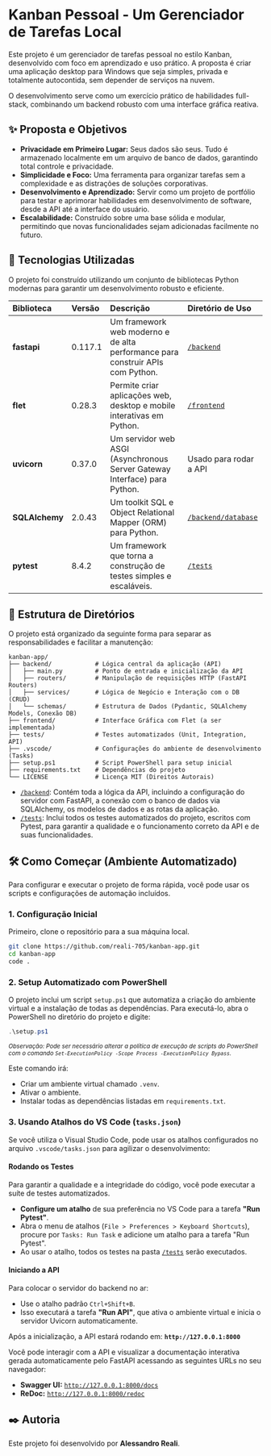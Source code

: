 # Kanban Pessoal - Um Gerenciador de Tarefas Local

Este projeto é um gerenciador de tarefas pessoal no estilo Kanban, desenvolvido com foco em aprendizado e uso prático. A proposta é criar uma aplicação desktop para Windows que seja simples, privada e totalmente autocontida, sem depender de serviços na nuvem.

O desenvolvimento serve como um exercício prático de habilidades full-stack, combinando um backend robusto com uma interface gráfica reativa.

## ✨ Proposta e Objetivos

- **Privacidade em Primeiro Lugar:** Seus dados são seus. Tudo é armazenado localmente em um arquivo de banco de dados, garantindo total controle e privacidade.
- **Simplicidade e Foco:** Uma ferramenta para organizar tarefas sem a complexidade e as distrações de soluções corporativas.
- **Desenvolvimento e Aprendizado:** Servir como um projeto de portfólio para testar e aprimorar habilidades em desenvolvimento de software, desde a API até a interface do usuário.
- **Escalabilidade:** Construído sobre uma base sólida e modular, permitindo que novas funcionalidades sejam adicionadas facilmente no futuro.

## 🚀 Tecnologias Utilizadas

O projeto foi construído utilizando um conjunto de bibliotecas Python modernas para garantir um desenvolvimento robusto e eficiente.

| Biblioteca | Versão | Descrição | Diretório de Uso |
| :--- | :--- | :--- | :--- |
| **fastapi** | 0.117.1 | Um framework web moderno e de alta performance para construir APIs com Python. | [`/backend`](/backend/) |
| **flet** | 0.28.3 | Permite criar aplicações web, desktop e mobile interativas em Python. | [`/frontend`](/frontend/) |
| **uvicorn** | 0.37.0 | Um servidor web ASGI (Asynchronous Server Gateway Interface) para Python. | Usado para rodar a API |
| **SQLAlchemy** | 2.0.43 | Um toolkit SQL e Object Relational Mapper (ORM) para Python. | [`/backend/database`](/backend/database/) |
| **pytest** | 8.4.2 | Um framework que torna a construção de testes simples e escaláveis. | [`/tests`](/tests/) |

## 📂 Estrutura de Diretórios

O projeto está organizado da seguinte forma para separar as responsabilidades e facilitar a manutenção:

```
kanban-app/
├── backend/            # Lógica central da aplicação (API)
│   ├── main.py         # Ponto de entrada e inicialização da API
│   ├── routers/        # Manipulação de requisições HTTP (FastAPI Routers)
│   ├── services/       # Lógica de Negócio e Interação com o DB (CRUD)
│   └── schemas/        # Estrutura de Dados (Pydantic, SQLAlchemy Models, Conexão DB)
├── frontend/           # Interface Gráfica com Flet (a ser implementada)
├── tests/              # Testes automatizados (Unit, Integration, API)
├── .vscode/            # Configurações do ambiente de desenvolvimento (Tasks)
├── setup.ps1           # Script PowerShell para setup inicial
├── requirements.txt    # Dependências do projeto
└── LICENSE             # Licença MIT (Direitos Autorais)
```

  * [`/backend`](/backend/): Contém toda a lógica da API, incluindo a configuração do servidor com FastAPI, a conexão com o banco de dados via SQLAlchemy, os modelos de dados e as rotas da aplicação.
  * [`/tests`](/tests/): Inclui todos os testes automatizados do projeto, escritos com Pytest, para garantir a qualidade e o funcionamento correto da API e de suas funcionalidades.

## 🛠️ Como Começar (Ambiente Automatizado)

Para configurar e executar o projeto de forma rápida, você pode usar os scripts e configurações de automação incluídos.

### 1\. Configuração Inicial

Primeiro, clone o repositório para a sua máquina local.

```bash
git clone https://github.com/reali-705/kanban-app.git
cd kanban-app
code .
```

### 2\. Setup Automatizado com PowerShell

O projeto inclui um script `setup.ps1` que automatiza a criação do ambiente virtual e a instalação de todas as dependências. Para executá-lo, abra o PowerShell no diretório do projeto e digite:

```powershell
.\setup.ps1
```

<small>*Observação: Pode ser necessário alterar a política de execução de scripts do PowerShell com o comando `Set-ExecutionPolicy -Scope Process -ExecutionPolicy Bypass`.*</small>

Este comando irá:

  - Criar um ambiente virtual chamado `.venv`.
  - Ativar o ambiente.
  - Instalar todas as dependências listadas em `requirements.txt`.

### 3\. Usando Atalhos do VS Code (`tasks.json`)

Se você utiliza o Visual Studio Code, pode usar os atalhos configurados no arquivo `.vscode/tasks.json` para agilizar o desenvolvimento:

#### **Rodando os Testes**

Para garantir a qualidade e a integridade do código, você pode executar a suíte de testes automatizados.

  * **Configure um atalho** de sua preferência no VS Code para a tarefa **"Run Pytest"**.
  * Abra o menu de atalhos (`File > Preferences > Keyboard Shortcuts`), procure por `Tasks: Run Task` e adicione um atalho para a tarefa "Run Pytest".
  * Ao usar o atalho, todos os testes na pasta [`/tests`](/tests/) serão executados.

#### **Iniciando a API**

Para colocar o servidor do backend no ar:

  * Use o atalho padrão `Ctrl+Shift+B`.
  * Isso executará a tarefa **"Run API"**, que ativa o ambiente virtual e inicia o servidor Uvicorn automaticamente.

Após a inicialização, a API estará rodando em:
**`http://127.0.0.1:8000`**

Você pode interagir com a API e visualizar a documentação interativa gerada automaticamente pelo FastAPI acessando as seguintes URLs no seu navegador:

  - **Swagger UI:** [`http://127.0.0.1:8000/docs`](http://127.0.0.1:8000/docs)
  - **ReDoc:** [`http://127.0.0.1:8000/redoc`](http://127.0.0.1:8000/redoc)

## ✒️ Autoria

Este projeto foi desenvolvido por **Alessandro Reali**.